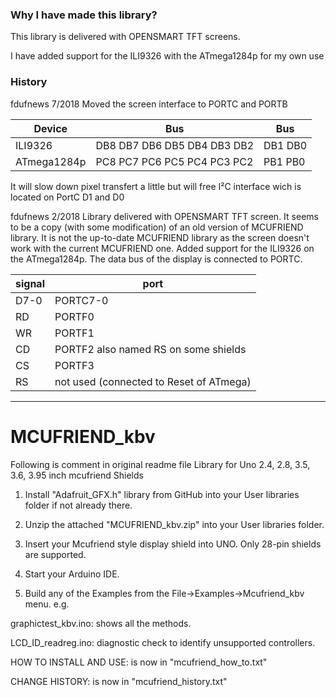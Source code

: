 
### Why I have made this library?
This library is delivered with OPENSMART TFT screens.

I have added support for the ILI9326 with the ATmega1284p for my own use

### History
fdufnews 7/2018
Moved the screen interface to PORTC and PORTB

Device      |            Bus              | Bus
------------|-----------------------------|----------
ILI9326     | DB8 DB7 DB6 DB5 DB4 DB3 DB2 | DB1 DB0
ATmega1284p | PC8 PC7 PC6 PC5 PC4 PC3 PC2 | PB1 PB0

It will slow down pixel transfert a little but will free I²C interface wich is located on PortC D1 and D0


fdufnews 2/2018
Library delivered with OPENSMART TFT screen. It seems to be a copy (with some modification) of an old version of MCUFRIEND library.
It is not the up-to-date MCUFRIEND library as the screen doesn't work with the current MCUFRIEND one.
Added support for the ILI9326 on the ATmega1284p. The data bus of the display is connected to PORTC.
 
signal | port
-------|---------
D7-0   | PORTC7-0
RD     | PORTF0
WR     | PORTF1
CD     | PORTF2 also named RS on some shields
CS     | PORTF3
RS     | not used (connected to Reset of ATmega)

----------------------------------------------------------------------------------------------------
# MCUFRIEND_kbv

Following is comment in original readme file
Library for Uno 2.4, 2.8, 3.5, 3.6, 3.95 inch mcufriend  Shields

1. Install "Adafruit_GFX.h" library from GitHub into your User libraries folder if not already there.

2. Unzip the attached "MCUFRIEND_kbv.zip" into your User libraries folder.

3. Insert your Mcufriend style display shield into UNO.   Only 28-pin shields are supported.

4. Start your Arduino IDE.

5. Build any of the Examples from the File->Examples->Mcufriend_kbv menu.  e.g.

graphictest_kbv.ino: shows all the methods.

LCD_ID_readreg.ino:  diagnostic check to identify unsupported controllers.


HOW TO INSTALL AND USE: is now in "mcufriend_how_to.txt"

CHANGE HISTORY:         is now in "mcufriend_history.txt"

